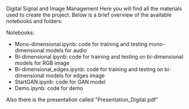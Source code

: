 Digital Signal and Image Management
Here you will find all the materials used to create the project. Below is a brief overview of the available notebooks and folders:

Notebooks:

- Mono-dimensional.ipynb: code for training and testing mono-dimensional models for audio
- Bi-dimensional.ipynb: code for training and testing on bi-dimensional models for RGB image
- Bi-dimensional_edges.ipynb: code for training and testing on bi-dimensional models for edges image
- StartGAN.ipynb: code for GAN model
- Demo.ipynb: code for demo

Also there is the presentation called "Presentation_Digital.pdf"
